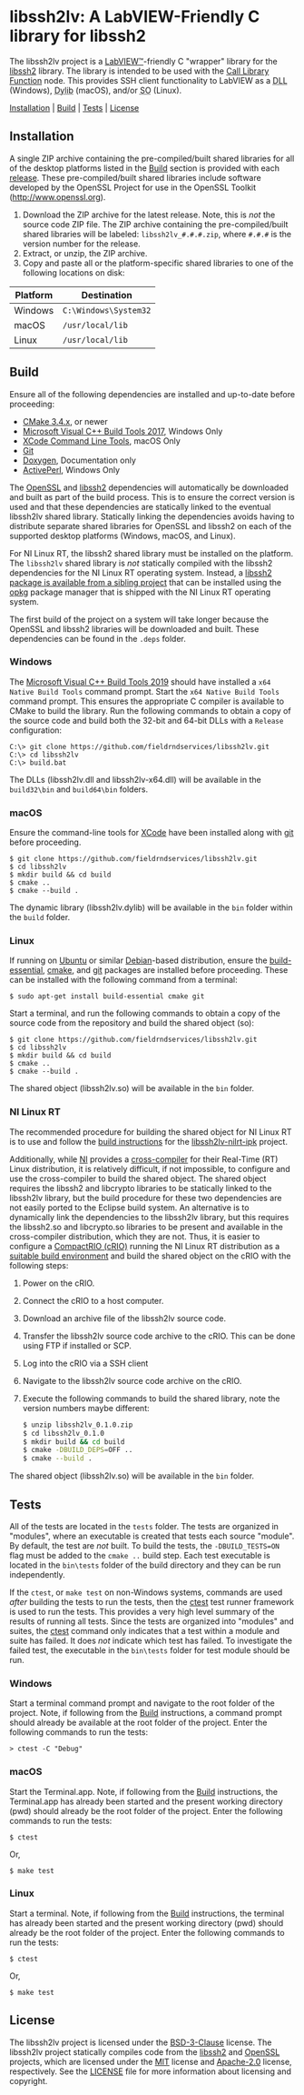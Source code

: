 # libssh2lv: A LabVIEW-Friendly C library for libssh2

The libssh2lv project is a [LabVIEW&trade;](http://www.ni.com/labview)-friendly C "wrapper" library for the [libssh2](http://libssh2.org) library. The library is intended to be used with the [Call Library Function](http://zone.ni.com/reference/en-XX/help/371361P-01/glang/call_library_function/) node. This provides SSH client functionality to LabVIEW as a <abbr title="Dynamic Link Library">DLL</abbr> (Windows), <abbr title="Dynamic Library">Dylib</abbr> (macOS), and/or <abbr title="Shared Object">SO</abbr> (Linux).

[Installation](#installation) | [Build](#build) | [Tests](#tests) | [License](#license)

## Installation

A single ZIP archive containing the pre-compiled/built shared libraries for all of the desktop platforms listed in the [Build](#build) section is provided with each [release](https://github.com/fieldrndservices/libssh2lv/releases). These pre-compiled/built shared libraries include software developed by the OpenSSL Project for use in the OpenSSL Toolkit (http://www.openssl.org).

1. Download the ZIP archive for the latest release. Note, this is _not_ the source code ZIP file. The ZIP archive containing the pre-compiled/built shared libraries will be labeled: `libssh2lv_#.#.#.zip`, where `#.#.#` is the version number for the release.
2. Extract, or unzip, the ZIP archive.
3. Copy and paste all or the platform-specific shared libraries to one of the following locations on disk:

| Platform    | Destination           |
|-------------|-----------------------|
| Windows     | `C:\Windows\System32` |
| macOS       | `/usr/local/lib`      |
| Linux       | `/usr/local/lib`      |

## Build

Ensure all of the following dependencies are installed and up-to-date before proceeding:

- [CMake 3.4.x](https://cmake.org/), or newer
- [Microsoft Visual C++ Build Tools 2017](https://www.visualstudio.com/downloads/#build-tools-for-visual-studio-2017), Windows Only
- [XCode Command Line Tools](https://developer.apple.com/xcode/features/), macOS Only
- [Git](https://git-scm.com/)
- [Doxygen](http://www.doxygen.org), Documentation only
- [ActivePerl](https://www.perl.org/), Windows Only 

The [OpenSSL](https://www.openssl.org/) and [libssh2](https://www.libssh2.org/) dependencies will automatically be downloaded and built as part of the build process. This is to ensure the correct version is used and that these dependencies are statically linked to the eventual libssh2lv shared library. Statically linking the dependencies avoids having to distribute separate shared libraries for OpenSSL and libssh2 on each of the supported desktop platforms (Windows, macOS, and Linux). 

For NI Linux RT, the libssh2 shared library must be installed on the platform. The `libssh2lv` shared library is _not_ statically compiled with the libssh2 dependencies for the NI Linux RT operating system. Instead, a [libssh2 package is available from a sibling project](https://github.com/fieldrndservices/libssh2-nilrt-ipk) that can be installed using the [opkg](http://www.ni.com/en-us/innovations/white-papers/13/under-the-hood-of-ni-linux-real-time.html#section--222824847) package manager that is shipped with the NI Linux RT operating system.

The first build of the project on a system will take longer because the OpenSSL and libssh2 libraries will be downloaded and built. These dependencies can be found in the `.deps` folder.

### Windows

The [Microsoft Visual C++ Build Tools 2019](https://visualstudio.microsoft.com/thank-you-downloading-visual-studio/?sku=BuildTools&rel=16) should have installed a `x64 Native Build Tools` command prompt. Start the `x64 Native Build Tools` command prompt. This ensures the appropriate C compiler is available to CMake to build the library. Run the following commands to obtain a copy of the source code and build both the 32-bit and 64-bit DLLs with a `Release` configuration:

    C:\> git clone https://github.com/fieldrndservices/libssh2lv.git
    C:\> cd libssh2lv
    C:\> build.bat

The DLLs (libssh2lv.dll and libssh2lv-x64.dll) will be available in the `build32\bin` and `build64\bin` folders. 

### macOS

Ensure the command-line tools for [XCode](https://developer.apple.com/xcode/) have been installed along with [git](https://git-scm.com/) before proceeding.

    $ git clone https://github.com/fieldrndservices/libssh2lv.git
    $ cd libssh2lv
    $ mkdir build && cd build
    $ cmake ..
    $ cmake --build .

The dynamic library (libssh2lv.dylib) will be available in the `bin` folder within the `build` folder.

### Linux

If running on [Ubuntu](https://www.ubuntu.com/) or similar [Debian](https://www.debian.org/)-based distribution, ensure the [build-essential](https://packages.ubuntu.com/trusty/build-essential), [cmake](https://packages.ubuntu.com/trusty/cmake), and [git](https://packages.ubuntu.com/trusty/git) packages are installed before proceeding. These can be installed with the following command from a terminal:

    $ sudo apt-get install build-essential cmake git

Start a terminal, and run the following commands to obtain a copy of the source code from the repository and build the shared object (so):

    $ git clone https://github.com/fieldrndservices/libssh2lv.git
    $ cd libssh2lv
    $ mkdir build && cd build
    $ cmake ..
    $ cmake --build .

The shared object (libssh2lv.so) will be available in the `bin` folder.

### NI Linux RT

The recommended procedure for building the shared object for NI Linux RT is to use and follow the [build instructions](https://github.com/fieldrndservices/libssh2lv-nilrt-ipk#build) for the [libssh2lv-nilrt-ipk](https://github.com/fieldrndservices/libssh2lv-nilrt-ipk) project.

Additionally, while [NI](http://www.ni.com) provides a [cross-compiler](http://www.ni.com/download/labview-real-time-module-2017/6731/en/) for their Real-Time (RT) Linux distribution, it is relatively difficult, if not impossible, to configure and use the cross-compiler to build the shared object. The shared object requires the libssh2 and libcrypto libraries to be statically linked to the libssh2lv library, but the build procedure for these two dependencies are not easily ported to the Eclipse build system. An alternative is to dynamically link the dependencies to the libssh2lv library, but this requires the libssh2.so and libcrypto.so libraries to be present and available in the cross-compiler distribution, which they are not. Thus, it is easier to configure a [CompactRIO (cRIO)](http://www.ni.com/en-us/shop/compactrio.html) running the NI Linux RT distribution as a [suitable build environment](https://gist.github.com/volks73/ff5bdf361c1dccd6005bfaa31ab80441) and build the shared object on the cRIO with the following steps:

1. Power on the cRIO.
2. Connect the cRIO to a host computer.
3. Download an archive file of the libssh2lv source code.
4. Transfer the libssh2lv source code archive to the cRIO. This can be done using FTP if installed or SCP.
5. Log into the cRIO via a SSH client
6. Navigate to the libssh2lv source code archive on the cRIO.
7. Execute the following commands to build the shared library, note the version numbers maybe different:

   ```bash
   $ unzip libssh2lv_0.1.0.zip
   $ cd libssh2lv_0.1.0
   $ mkdir build && cd build
   $ cmake -DBUILD_DEPS=OFF ..
   $ cmake --build .
   ```
   
The shared object (libssh2lv.so) will be available in the `bin` folder.

## Tests

All of the tests are located in the `tests` folder. The tests are organized in "modules", where an executable is created that tests each source "module". By default, the test are _not_ built. To build the tests, the `-DBUILD_TESTS=ON` flag must be added to the `cmake ..` build step. Each test executable is located in the `bin\tests` folder of the build directory and they can be run independently.

If the `ctest`, or `make test` on non-Windows systems, commands are used _after_ building the tests to run the tests, then the [ctest](https://cmake.org/Wiki/CMake/Testing_With_CTest) test runner framework is used to run the tests. This provides a very high level summary of the results of running all tests. Since the tests are organized into "modules" and suites, the [ctest](https://cmake.org/cmake/help/v3.9/manual/ctest.1.html) command only indicates that a test within a module and suite has failed. It does _not_ indicate which test has failed. To investigate the failed test, the executable in the `bin\tests` folder for test module should be run.

### Windows

Start a terminal command prompt and navigate to the root folder of the project. Note, if following from the [Build](#build) instructions, a command prompt should already be available at the root folder of the project. Enter the following commands to run the tests:

```text
> ctest -C "Debug"
```

### macOS

Start the Terminal.app. Note, if following from the [Build](#build) instructions, the Terminal.app has already been started and the present working directory (pwd) should already be the root folder of the project. Enter the following commands to run the tests:

    $ ctest

Or,

    $ make test

### Linux

Start a terminal. Note, if following from the [Build](#build) instructions, the terminal has already been started and the present working directory (pwd) should already be the root folder of the project. Enter the following commands to run the tests:

    $ ctest

Or,

    $ make test

## License

The libssh2lv project is licensed under the [BSD-3-Clause](https://opensource.org/licenses/BSD-3-Clause) license. The libssh2lv project statically compiles code from the [libssh2](https://www.libssh2.org) and [OpenSSL](https://www.openssl.org) projects, which are licensed under the [MIT](https://github.com/libssh2/libssh2/blob/master/COPYING) license and [Apache-2.0](https://github.com/openssl/openssl/blob/master/LICENSE) license, respectively. See the [LICENSE](https://github.com/fieldrndservices/lv-libssh2/blob/master/LICENSE) file for more information about licensing and copyright.
